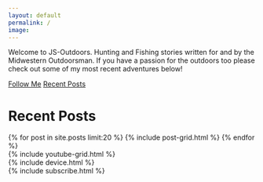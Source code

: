 ```yaml
---
layout: default
permalink: /
image:
---
```


<div id="content" class="main">

  <div class="page-lead" style="background-image:url(/images/2017-king-salmon.jpg)">
      <div class="page-lead-content">
        <div class="page-lead-title slideleft">
          <!-- <img src="images/JS_OUTDOORS_long_logo.jpg" alt=""> -->
          <p>Welcome to JS-Outdoors. Hunting and Fishing stories written for and by the Midwestern Outdoorsman. If you have a passion for the outdoors too please check out some of my most recent adventures below!</p>
          <a class="btn" target="_blank" href="#instagram">Follow Me</a>
          <a class="btn btn-accent" href="#posts">Recent Posts</a>
        </div>
      </div>
  </div>

<div id="main" role="main" class="wide" id="posts">
  <h1>Recent Posts</h1>
    <div class="tiles">
      {% for post in site.posts limit:20 %}
          {% include post-grid.html %}
      {% endfor %}
    </div>
</div>

<div class="section">
  <div class="wide">
      {% include youtube-grid.html %}
  </div>
</div>

<div id="instagram" class="">
  {% include device.html %}
</div>

<div class="section">
  {% include subscribe.html %}
</div>

</div>
